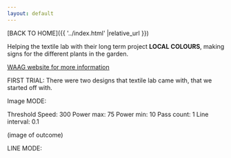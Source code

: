 ```yaml
---
layout: default
---
```


[BACK TO HOME]({{ '../index.html' |relative_url }})

Helping the textile lab with their long term project **LOCAL COLOURS**, making signs for the different plants in the garden.

<a href="https://waag.org/nl/project/local-color/" target="blank" rel="noopener noreferrer" >WAAG website for more information </a> 


FIRST TRIAL:
There were two designs that textile lab came with, that we started off with.

Image MODE:

Threshold
Speed: 300
Power max: 75
Power min: 10
Pass count: 1
Line interval: 0.1

(image of outcome)

LINE MODE:

